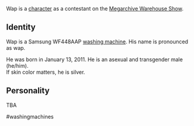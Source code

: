 Wap is a [character](../Characters.md) as a contestant on the [Megarchive Warehouse Show](../../Megarchive%20Warehouse%20Show/Megarchive%20Warehouse%20Show.md).

## Identity

Wap is a Samsung WF448AAP [washing machine](Washing%20Machines.md). His name is pronounced as wap.

He was born in January 13, 2011. He is an asexual and transgender male (he/him).  
If skin color matters, he is silver.

## Personality

TBA

#washingmachines 